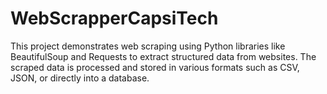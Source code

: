 # WebScrapperCapsiTech
This project demonstrates web scraping using Python libraries like BeautifulSoup and Requests to extract structured data from websites. The scraped data is processed and stored in various formats such as CSV, JSON, or directly into a database.
